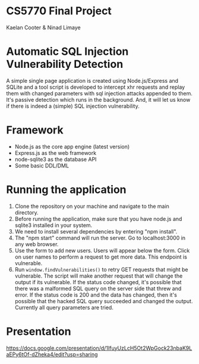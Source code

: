 # CS5770 Final Project
Kaelan Cooter & Ninad Limaye

# Automatic SQL Injection Vulnerability Detection

A simple single page application is created using Node.js/Express and SQLite and a tool script is developed to intercept xhr requests and replay them with changed parameters with sql injection attacks appended to them. It's passive detection which runs in the background. And, it will let us know if there is indeed a (simple) SQL injection vulnerability.

# Framework

* Node.js as the core app engine (latest version)
* Express.js as the web framework
* node-sqlite3 as the database API
* Some basic DDL/DML

# Running the application

1. Clone the repository on your machine and navigate to the main directory.
2. Before running the application, make sure that you have node.js and sqlite3 installed in your system.
3. We need to install several dependencies by entering "npm install".
4. The "npm start" command will run the server. Go to localhost:3000 in any web browser.
5. Use the form to add new users. Users will appear below the form. Click on user names to perform a request to get more data. This endpoint is vulnerable.
6. Run `window.findVulnerabilities()` to retry GET requests that might be vulnerable. The script will make another request that will change the output if its vulnerable. If the status code changed, it's possible that there was a malformed SQL query on the server side that threw and error. If the status code is 200 and the data has changed, then it's possible that the hacked SQL query succeeded and changed the output. Currently all query parameters are tried.


# Presentation
https://docs.google.com/presentation/d/1IfuyUzLcH5Ot2WpGock23nbaK9LaEPy6tOf-dZheka4/edit?usp=sharing
